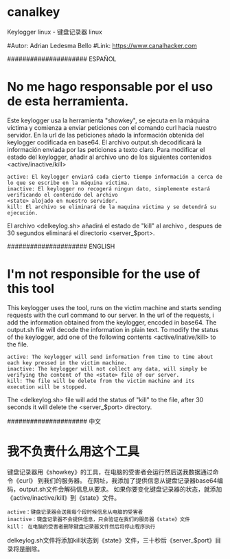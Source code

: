 # canalkey
Keylogger linux - 键盘记录器 linux

#Autor: Adrian Ledesma Bello
#Link: https://www.canalhacker.com


##################### ESPAÑOL
# No me hago responsable por el uso de esta herramienta.

Este keylogger usa la herramienta "showkey", se ejecuta en la máquina víctima y comienza a
enviar peticiones con el comando curl hacia nuestro servidor.
En la url de las peticiones añado la información obtenida del keylogger codificada en base64.
El archivo output.sh decodificará la información enviada por las peticiones a texto claro.
Para modificar el estado del keylogger, añadir al archivo <state> uno de los siguientes contenidos <active/inactive/kill>

	active: El keylogger enviará cada cierto tiempo información a cerca de lo que se escribe en la máquina víctima.
	inactive: El keylogger no recogerá ningun dato, simplemente estará verificando el contenido del archivo
	<state> alojado en nuestro servidor.
	kill: El archivo se eliminará de la maquina victima y se detendrá su ejecución.

El archivo <delkeylog.sh> añadirá el estado de "kill" al archivo <state>, despues de 30 segundos eliminará el
directorio <server_$port>.

##################### ENGLISH
# I'm not responsible for the use of this tool

This keylogger uses the <showkey> tool, runs on the victim machine and starts sending requests with the curl
command to our server.
In the url of the requests, i add the information obtained from the keylogger, encoded in base64.
The output.sh file will decode the information in plain text.
To modify the status of the keylogger, add one of the following contents <active/inative/kill> to the <state> file.

	active: The keylogger will send information from time to time about each key pressed in the victim machine.
	inactive: The keylogger will not collect any data, will simply be verifying the content of the <state> file of our server.
	kill: The file will be delete from the victim machine and its execution will be stopped.

The <delkeylog.sh> file will add the status of "kill" to the <state> file, after 30 seconds it will delete
the <server_$port> directory.

##################### 中文
# 我不负责什么用这个工具

键盘记录器用《showkey》的工具，在电脑的受害者会运行然后送我数据通过命令《curl》 到我们的服务器。
在网址，我添加了提供信息从键盘记录器base64编码，output.sh文件会解码信息从要求。
如果你要变化键盘记录器的状态，就添加《active/inactive/kill》到《state》文件。

	active：键盘记录器会送我每个段时候信息从电脑的受害者
	inactive：键盘记录器不会提供信息，只会验证在我们的服务器《state》文件
	kill： 在电脑的受害者删除键盘记录器文件然后将停止程序执行

delkeylog.sh文件将添加kill状态到《state》文件，三十秒后《server_$port》目录将是删除。
